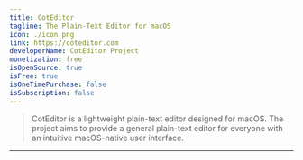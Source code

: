 ```yaml
---
title: CotEditor
tagline: The Plain-Text Editor for macOS
icon: ./icon.png
link: https://coteditor.com
developerName: CotEditor Project
monetization: free
isOpenSource: true
isFree: true
isOneTimePurchase: false
isSubscription: false
---
```


> CotEditor is a lightweight plain-text editor designed for macOS. The project aims to provide a general plain-text editor for everyone with an intuitive macOS-native user interface.

---
